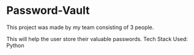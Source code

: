 # Password-Vault

This project was made by my team consisting of 3 people.

This will help the user store their valuable passwords.
Tech Stack Used: Python
